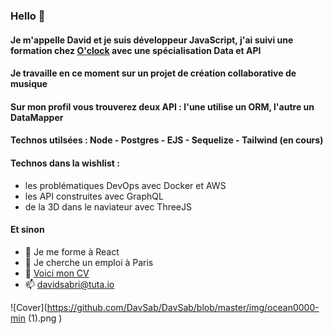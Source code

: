 ### Hello 👋

#### Je m'appelle David et je suis développeur JavaScript, j'ai suivi une formation chez [O'clock](https://oclock.io/formations/developpeur-web-fullstack-javascript) avec une spécialisation Data et API

#### Je travaille en ce moment sur un projet de création collaborative de musique

#### Sur mon profil vous trouverez deux API : l'une utilise un ORM, l'autre un DataMapper

#### Technos utilsées : Node - Postgres - EJS - Sequelize - Tailwind (en cours)

#### Technos dans la wishlist :
- les problématiques DevOps avec Docker et AWS
- les API construites avec GraphQL
- de la 3D dans le naviateur avec ThreeJS

#### Et sinon 
- 🌱 Je me forme à React 
- 👯 Je cherche un emploi à Paris
- 💬 [Voici mon CV](https://www.linkedin.com/in/davidsabri/)
- 📫 davidsabri@tuta.io


![Cover](https://github.com/DavSab/DavSab/blob/master/img/ocean0000-min (1).png )
